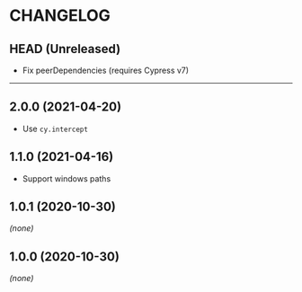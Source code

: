 CHANGELOG
=========

## HEAD (Unreleased)
- Fix peerDependencies (requires Cypress v7)

---

## 2.0.0 (2021-04-20)
- Use `cy.intercept`

## 1.1.0 (2021-04-16)
- Support windows paths

## 1.0.1 (2020-10-30)
_(none)_

## 1.0.0 (2020-10-30)
_(none)_

